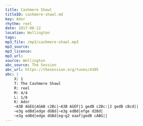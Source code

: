 ```yaml
---
title: Cashmere Shawl
titleID: cashmere-shawl.md
key: Ador
rhythm: reel
date: 2017-06-12
location: Wellington
tags:
mp3_file: /mp3/cashmere-shawl.mp3
mp3_source:
mp3_licence: 
mp3_url:
source: Wellington
abc_source: The Session
abc_url: https://thesession.org/tunes/4305
abc: |
    X: 1
    T: The Cashmere Shawl
    R: reel
    M: 4/4
    L: 1/8
    K: Ador
    ~A3B AGEG|AGAB c2Bc|~A3B AGEF|1 gedB c2Bc:|2 gedB cBcd||
    ~e3g edBd|edge dGBd|~e3g edBd|efge d2Bd|
    ~e3g edBd|edge dGBd|eg~g2 eaaf|gedB cABG||
---
```

